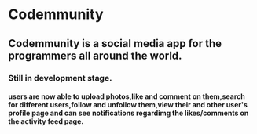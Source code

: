 # Codemmunity

## Codemmunity is a social media app for the programmers all around the world.

### Still in development stage.

#### users are now able to upload photos,like and comment on them,search for different users,follow and unfollow them,view their and other user's profile page and can see notifications regardimg the likes/comments on the activity feed page.
